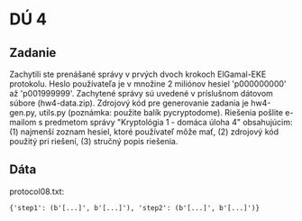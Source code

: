 # DÚ 4

## Zadanie
Zachytili ste prenášané správy v prvých dvoch krokoch ElGamal-EKE protokolu. Heslo používateľa je v množine 2 miliónov hesiel 'p000000000' až 'p001999999'. Zachytené správy sú uvedené v príslušnom dátovom súbore (hw4-data.zip). Zdrojový kód pre generovanie zadania je hw4-gen.py, utils.py (poznámka: použite balík pycryptodome). Riešenia pošlite e-mailom s predmetom správy "Kryptológia 1 - domáca úloha 4" obsahujúcim: (1) najmenší zoznam hesiel, ktoré používateľ môže mať, (2) zdrojový kód použitý pri riešení, (3) stručný popis riešenia.

## Dáta

protocol08.txt:

    {'step1': (b'[...]', b'[...]'), 'step2': (b'[...]', b'[...]')}


